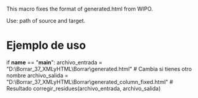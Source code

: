 This macro fixes the format of generated.html from WIPO.

Use: 
path of source and target.

# Ejemplo de uso
if __name__ == "__main__":
    archivo_entrada = "D:\Borrar_37_XMLyHTML\Borrar\generated.html"               # Cambia si tienes otro nombre
    archivo_salida = "D:\Borrar_37_XMLyHTML\Borrar\generated_column_fixed.html"   # Resultado
    corregir_residues(archivo_entrada, archivo_salida)
